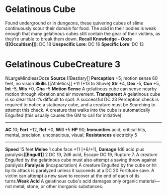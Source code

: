 ﻿---
ac: '10'
alignment: N
all_resistance: null
burrow_speed: null
charisma: '-5'
climb_speed: null
constitution: '+5'
creature_ability:
- Engulf
- Motion Sense
- Paralysis
- Transparent
- Weak Acid
creature_family: '[[DATABASE/monsterfamily/Ooze|Ooze]]'
description: "Found underground or in dungeons, these quivering cubes of slime continuously\
  \ scour their domain for food. The acid in their bodies is weak enough that many\
  \ gelatinous cubes still contain the gear of their victims, as they\u2019re unable\
  \ to break them down.<br/><br/><b><u>Recall Knowledge - Ooze</u> ( [[DATABASE/skill/Occultism|Occultism]]\
  \ )</b>: DC 18<br/><b><u>Unspecific Lore</u></b>: DC 16<br/><b><u>Specific Lore</u></b>:\
  \ DC 13"
dexterity: '-5'
element: null
fly_speed: null
fortitude: '+12'
hardness: null
hp: '90'
id: '321'
immunity:
- acid
- critical hits
- mental
- precision
- unconscious
- visual
intelligence: '-5'
land_speed: '15'
language: null
level: '3'
max_speed: '15'
name: Gelatinous Cube
perception: '+5'
rarity: Common
reflex: '+0'
resistance:
- electricity 5
rus_type_level: null
school: null
sense:
- motion sense 60 feet
- no vision
size: Large
skill:
- '[[DATABASE/skill/Athletics|Athletics]] +11'
source: '[[DATABASE/source/Bestiary|Bestiary]]'
speed:
- 15 feet
spell: null
strength: '+4'
strength_req: '4'
strongest_save:
- Fortitude
swim_speed: null
trait:
- '[[DATABASE/trait/Mindless|Mindless]]'
- '[[DATABASE/trait/Ooze|Ooze]]'
type: Creature
vision: null
weakest_save:
- Reflex
weakness: null
will: '+5'
wisdom: '+0'

---
# Gelatinous Cube

Found underground or in dungeons, these quivering cubes of slime continuously scour their domain for food. The acid in their bodies is weak enough that many gelatinous cubes still contain the gear of their victims, as they’re unable to break them down.
**Recall Knowledge - Ooze ([[Occultism]])**: DC 18
**Unspecific Lore**: DC 16
**Specific Lore**: DC 13

# Gelatinous Cube<span class="item-type">Creature 3</span>

<span class="trait-alignment item-trait">N</span><span class="trait-size item-trait">Large</span><span class="item-trait">Mindless</span><span class="item-trait">Ooze</span>
**Source** [[Bestiary]]
**Perception** +5; motion sense 60 feet, no vision
**Skills** [[Athletics]] +11 (+13 to Shove)
**Str** +4, **Dex** -5, **Con** +5, **Int** -5, **Wis** +0, **Cha** -5
**Motion Sense** A gelatinous cube can sense nearby motion through vibration and air movement.
 **Transparent** A gelatinous cube is so clear that it’s difficult to spot. A successful DC 23 Perception check is required to notice a stationary cube, and a creature must be Searching to attempt this check. A creature that walks into the cube is automatically Engulfed (this usually causes the GM to call for initiative).

---
**AC** 10; **Fort** +12, **Ref** +0, **Will** +5
**HP** 90; **Immunities** acid, critical hits, mental, precision, unconscious, visual; **Resistances** electricity 5

---
**Speed** 15 feet
<span class="in-box-ability">**Melee** <span class="action-icon">1</span> cube face +11 [+6/+1], **Damage** 1d6 acid plus paralysis</span><span class="in-box-ability">**[[Engulf]]** <span class="action-icon">2</span> DC 19, 2d6 acid, Escape DC 19, Rupture 7. A creature Engulfed by the gelatinous cube must also attempt a saving throw against paralysis.</span><span class="in-box-ability">**Paralysis** (incapacitation) A creature Engulfed by the cube or hit by its attack is paralyzed unless it succeeds at a DC 20 Fortitude save. A victim can attempt a new save to recover at the end of each of its turns.</span><span class="in-box-ability">**Weak Acid** A gelatinous cube's acid damages only organic material—not metal, stone, or other inorganic substances.</span>